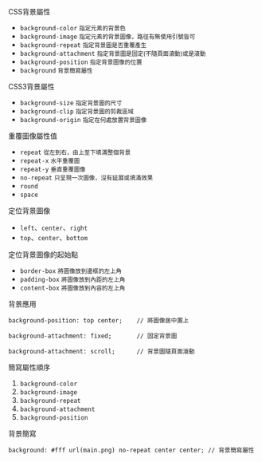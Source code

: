 CSS背景屬性
- `background-color` <small>指定元素的背景色</small>
- `background-image` <small>指定元素的背景圖像，路徑有無使用引號皆可</small>
- `background-repeat` <small>指定背景圖是否重覆產生</small>
- `background-attachment` <small>指定背景圖是固定(不隨頁面滾動)或是滾動</small>
- `background-position` <small>指定背景圖像的位置</small>
- `background` <small>背景簡寫屬性</small>

CSS3背景屬性
- `background-size` <small>指定背景圖的尺寸</small>
- `background-clip` <small>指定背景圖的剪裁區域</small>
- `background-origin` <small>指定在何處放置背景圖像</small>

重覆圖像屬性值
- `repeat` <small>從左到右，由上至下填滿整個背景</small>
- `repeat-x` <small>水平重覆圖</small>
- `repeat-y` <small>垂直重覆圖像</small>
- `no-repeat` <small>只呈現一次圖像，沒有延展或填滿效果</small>
- `round` 
- `space`

定位背景圖像
- `left`、`center`、`right`
- `top`、`center`、`bottom`

定位背景圖像的起始點
- `border-box` <small>將圖像放到邊框的左上角</small>
- `padding-box` <small>將圖像放到內距的左上角</small>
- `content-box` <small>將圖像放到內容的左上角</small>

背景應用
```
background-position: top center;	// 將圖像居中置上
```

```
background-attachment: fixed;		// 固定背景圖
```

```
background-attachment: scroll;		// 背景圖隨頁面滾動
```

簡寫屬性順序
1. `background-color`
2. `background-image`
3. `background-repeat`
4. `background-attachment`
5. `background-position`

背景簡寫
```
background: #fff url(main.png) no-repeat center center;	// 背景簡寫屬性
```